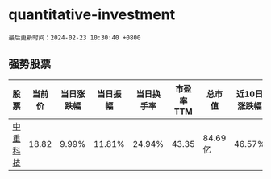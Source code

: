 # quantitative-investment

`最后更新时间：2024-02-23 10:30:40 +0800`

## 强势股票

|股票|当前价|当日涨跌幅|当日振幅|当日换手率|市盈率TTM|总市值|近10日涨跌幅|
|----|----|----|----|----|----|----|----|
|[中重科技](https://xueqiu.com/S/SH603135)|18.82|9.99%|11.81%|24.94%|43.35|84.69亿|46.57%|
